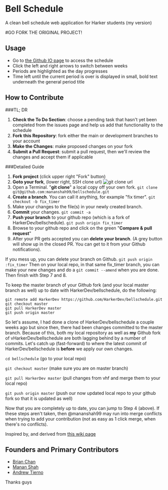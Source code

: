 # Bell Schedule

A clean bell schedule web application for Harker students (my version)

#GO FORK THE ORIGINAL PROJECT!

## Usage
* Go to [the Github IO page](http://harkerdev.github.io/bellschedule/) to access the schedule
* Click the left and right arrows to switch between weeks
* Periods are highlighted as the day progresses
* Time left until the current period is over is displayed in small, bold text underneath the general period title

## How to Contribute

###TL; DR
1. **Check the To Do Section**: choose a pending task that hasn't yet been completed from the issues page and help us add that functionality to the schedule
2. **Fork this Repository**: fork either the main or development branches to your account
3. **Make the Changes**: make proposed changes on your fork
4. **Submit a Pull Request**: submit a pull request, then we'll review the changes and accept them if applicable

###Detailed Guide

1. **Fork project** (click upper right "Fork" button)
2. **Goto your fork**, (lower right, SSH clone url)
![git clone url](https://cloud.githubusercontent.com/assets/928812/2546957/26d189f6-b646-11e3-80e5-3659c5e1ed43.png)
3. Open a Terminal. "**git clone**" a local copy off your own fork.
```git clone git@github.com:mananshah99/bellschedule.git```
4. **Create a branch**. You can call it anything, for example "fix timer".
```git checkout -b fix_timer```
5. Make your changes to the file(s) in your newly created branch.
6. **Commit** your changes. ```git commit -a```
7. **Push your branch** to your github repo (which is a fork of HarkerDev/bellschedule).
```git push origin fix_timer```
8. Browse to your github repo and click on the green "**Compare & pull request**"
9. After your PR gets accepted you can **delete your branch**. (A grey button will show up in the closed PR. You can get to it from your Github notifications).

If you mess up, you can delete your branch on Github.
```git push origin :fix_timer```
Then on your local repo, in that same fix_timer branch, you can make your new changes and do a ```git commit --amend``` when you are done.
Then finish with Step 7 and 8.

To keep the master branch of your Github fork (and your local master branch as well) up to date with HarkerDev/bellschedule, do the following:
```
git remote add HarkerDev https://github.com/HarkerDev/bellschedule.git
git checkout master
git pull HarkerDev master
git push origin master
```

So let's assume, I had done a clone of HarkerDev/bellschedule a couple weeks ago but since then, there had been changes committed to the master branch. Because of this, both my local repository as well as **my** Github fork of vHarkerDev/bellschedule are both lagging behind by a number of commits. Let's catch up (fast-forward) to where the latest commit of HarkerDev/bellschedule is **before** we apply our own changes.

`cd bellschedule` (go to your local repo)

`git checkout master` (make sure you are on master branch)

`git pull HarkerDev master` (pull changes from vhf and merge them to your local repo)

`git push origin master` (push our now updated local repo to your github fork so that it is updated as well)

Now that you are completely up to date, you can jump to Step 4 (above). If these steps aren't taken, then @mananshah99 may run into merge conflicts when trying to add your contribution (not as easy as 1 click merge, when there's no conflicts).

Inspired by, and derived from [this wiki page](https://github.com/vhf/free-programming-books/wiki/Creating-good-Pull-Requests)


## Founders and Primary Contributors
* [Brian Chan](http://github.com/iluvredwall)
* [Manan Shah](http://github.com/mananshah99)
* [Andrew Tierno](http://github.com/andrew-tierno)

Thanks guys
